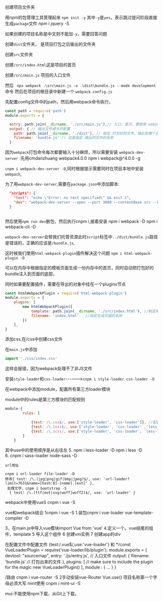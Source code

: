 创建项目文件夹



用npm的包管理工具管理起来 `npm init -y`  其中`-y`是`yes`，表示跳过提问阶段直接生成`package`文件
npm i jquery -S

如果创建的项目名称是中文则不能加`-y`，需要回答问题

创建`dist`文件夹， 是项目打包之后输出的文件夹

创建`src`文件夹

创建`/src/index.html`这是项目的首页

创建`/src/main.js`  项目的入口文件

然后 `
npx webpack .\src\main.js -o .\dist\bundle.js --mode development`命令
然后在项目的根目录中新建一个 `webpack.config.js` 

先配置config文件中的path，然后用webpack命令执行，
```js
const path = require('path')
module.exports = {

  entry: path.join(__dirname, './src/main.js'),// 入口，表示，要使用 webpack 打包哪个文件
  output: { // 输出文件相关的配置
    path: path.join(__dirname, './dist'), // 指定 打包好的文件，输出到哪个目录中去
    filename: 'bundle.js' // 这是指定 输出的文件的名称
  }
```

因为`webpack`打包命令每次都要输入十分麻烦，所以需要安装  `webpack-dev-server`
:先用cmdanzhuang webpack4.0.0
npm i webpack@^4.0.0 -g

`cnpm i webpack-dev-server -D`,同时根据提示需要同时在项目本地中安装`webpack`,


为了用`webpack-dev-server`,需要在`package.json`中添加脚本:

```json
  "scripts": {
    "test": "echo \"Error: no test specified\" && exit 1",
    "dev": "webpack-dev-server --open --port 3000 --contentBase src --hot",
  }
  
```

然后使用`npm run dev`删包，然后执行cnpm i,接着安装   npm i webpack -D  npm i webpack-cli -D



`webpack-dev-server`会帮我们托管资源此时`script`标签中`../dist/bundle.js`路径是错误的，正确的应该是`/bundle.js`,

这时候我们使用`html-webpack-plugin`插件解决这个问题  `npm i html-webpack-plugin -D`

可以在内存中根据指定的模板页面生成一份内存中的首页，同时自动把打包好的bundle注入到页面的底部，

同时如果要配置插件，需要在导出的对象中挂在一个plugins节点

```js
const htmlWebpackPlugin = require('html-webpack-plugin')
module.exports = {
    plugins: [
        new htmlWebpackPlugin({
            template: path.join(__dirname, './src/index.html'), //制定模板文件路径
            filename: 'index.html'   //指定生成页面的名称
        })
    ],
}
```





添加css,在/css中创建css文件

在`main.js`中添加

```js
import './css/index.css'
```

这样会报错，因为webpack处理不了非JS文件

安装`style-loader`和`css-loader`------>`cnpm i style-loader css-loader -D`

在webpack中添加module，配置所有第三方loader模块

module中的rules是第三方模块的匹配规则

```js
module:{
        rules: [
          
            {test: /\.css$/, use:['style-loader', 'css-loader']}, //配置.css文件的第三方loader规则
            {test: /\.less$/, use:['style-loader', 'css-loader' ,'less-loader']}, //配置处理.less文件的第三方loader规则 
            {test: /\.scss/, use:['style-loader', 'css-loader', 'less-loader']}
        ]
    }
```

其中use中的使用顺序是从右往左    5. npm i less-loader -D     npm i less -D    
    6. cnpm i sass-loader node-sass -D

    url地址

    cnpm i url-loader file-loader -D
    修改{ test: /\.(jpg|png|gif|bmp|jpeg)$/, use: 'url-loader?limit=7631&name=[hash:8]-[name].[ext]' }, 
     处理文字，cnpm i bootstrap -S
      { test: /\.(ttf|eot|svg|woff|woff2)$/, use: 'url-loader' }
   webpack中使用vueS
    cnpm i vue -S

vue和webpack结合
1cnpm i vue -S
1.装包cnpm i vue-loader vue-template-compiler -D

3，在main.js中导入vue模块import Vue from 'vue'
4.定义一个。vue结尾的组件，template
5 导入这个组件
6 创建vm实例
7 创建app的div


在配置文件中配置文件 {test:/\.vue$/,use:'vue-loader'}
和
*/const VueLoaderPlugin = require('vue-loader/lib/plugin');
module.exports = {
    devtool: "sourcemap",
    entry: './js/entry.js', // 入口文件
    output: {
        filename: 'bundle.js' // 打包出来的文件
    },
    plugins: [
        // make sure to include the plugin for the magic
        new VueLoaderPlugin()
    ],
    module : {
        ...
    }
}



/路由
cnpm i vue-router -S
2手动安装vue-Router Vue.use()
项目名称第一个字母必须大写
mint使用
cnpm i mint-ui -S


mui:不能使用npm下载，从Git上下载，